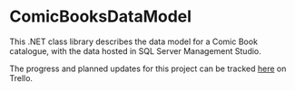 # ComicBooksDataModel
This .NET class library describes the data model for a Comic Book catalogue, with the data hosted in SQL Server Management Studio.

The progress and planned updates for this project can be tracked [here](https://trello.com/b/bOZxylr6) on Trello.

